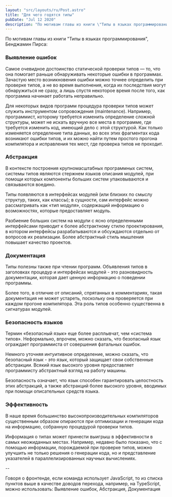 ```yaml
---
layout: "src/layouts/ru/Post.astro"
title: "Для чего годятся типы"
pubDate: "Jul 12 2020"
description: "По мотивам главы из книги \"Типы в языках программирования\", Бенджамин Пирса. Для чего годятся типы: выявление ошибок, абстракция, документация, безопасность, эффективность"
---
```


По мотивам главы из книги "Типы в языках программирования", Бенджамин Пирса:

### Выявление ошибок
Самое очевидное достоинство статической проверки типов — то, что она помогает раньше обнаруживать некоторые ошибки в программах. Зачастую место возникновения ошибки можно точнее определить при проверке типов, а не во время выполнения, когда их последствия могут обнаружиться не сразу, а лишь спустя некоторое время после того, как программа начинает работать неправильно.

Для некоторых видов программ процедура проверки типов может служить инструментом сопровождения (maintenance). Например, программист, которому требуется изменить определение сложной структуры, может не искать вручную все места в программе, где требуется изменить код, имеющий дело с этой структурой. Как только изменяется определение типа данных, во всех этих фрагментах кода возникают ошибки типов, и их можно найти путем простого прогона компилятора и исправления тех мест, где проверка типов не проходит.

### Абстракция
В контексте построения крупномасштабных программных систем, системы типов являются стержнем языков описания модулей, при помощи которых компоненты больших систем упаковываются и связываются воедино. 

Типы появляются в интерфейсах модулей (или близких по смыслу структур, таких, как классы); в сущности, сам интерфейс можно рассматривать как «тип модуля», содержащий информацию о возможностях, которые предоставляет модуль.

Разбиение больших систем на модули с ясно определенными интерфейсами приводит к более абстрактному стилю проектирования, в котором интерфейсы разрабатываются и обсуждаются отдельно от вопросов их реализации. Более абстрактный стиль мышления повышает качество проектов.


### Документация
Типы полезны также при чтении программ. Объявления типов в заголовках процедур и интерфейсах модулей - это разновидность документации, которая дает ценную информацию о поведении программы. 

Более того, в отличие от описаний, спрятанных в комментариях, такая документация не может устареть, поскольку она проверяется при каждом прогоне компилятора. Эта роль типов особенно существенна в сигнатурах модулей.


### Безопасность языков
Термин «безопасный язык» еще более расплывчат, чем «система типов». Неформально, впрочем, можно сказать, что безопасный язык ограждает программиста от совершения фатальных ошибок.

Немного уточняя интуитивное определение, можно сказать, что безопасный язык - это язык, который защищает свои собственные абстракции. Всякий язык высокого уровня предоставляет программисту абстрактный взгляд на работу машины. 

Безопасность означает, что язык способен гарантировать целостность этих абстракций, а также абстракций более высокого уровня, вводимых при помощи описательных средств языка.


### Эффективность
В наше время большинство высокопроизводительных компиляторов существенным образом опираются при оптимизации и генерации кода на информацию, собранную процедурой проверки типов.

Информация о типах может принести выигрыш в эффективности в самых неожиданных местах. Например, недавно было показано, что с помощью информации, порождаемой при проверке типов, можно улучшить не только решения о генерации кода, но и представление указателей в параллелизированных научных вычислениях.

--

Говоря о фронтенде, если команда использует JavaScript, то из списка пунктов выше в качестве доводов перехода, например, на TypeScript, можно использовать: Выявление ошибок, Абстракция, Документация